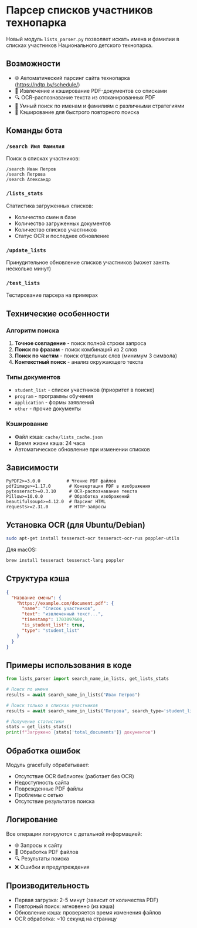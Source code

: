 # Парсер списков участников технопарка

Новый модуль `lists_parser.py` позволяет искать имена и фамилии в списках участников Национального детского технопарка.

## Возможности

- 🌐 Автоматический парсинг сайта технопарка (https://ndtp.by/schedule/)
- 📄 Извлечение и кэширование PDF-документов со списками
- 🔍 OCR-распознавание текста из отсканированных PDF
- 🔎 Умный поиск по именам и фамилиям с различными стратегиями
- 💾 Кэширование для быстрого повторного поиска

## Команды бота

### `/search Имя Фамилия`
Поиск в списках участников:
```
/search Иван Петров
/search Петрова
/search Александр
```

### `/lists_stats`
Статистика загруженных списков:
- Количество смен в базе
- Количество загруженных документов  
- Количество списков участников
- Статус OCR и последнее обновление

### `/update_lists`
Принудительное обновление списков участников (может занять несколько минут)

### `/test_lists`
Тестирование парсера на примерах

## Технические особенности

### Алгоритм поиска
1. **Точное совпадение** - поиск полной строки запроса
2. **Поиск по фразам** - поиск комбинаций из 2 слов  
3. **Поиск по частям** - поиск отдельных слов (минимум 3 символа)
4. **Контекстный поиск** - анализ окружающего текста

### Типы документов
- `student_list` - списки участников (приоритет в поиске)
- `program` - программы обучения
- `application` - формы заявлений
- `other` - прочие документы

### Кэширование
- Файл кэша: `cache/lists_cache.json`
- Время жизни кэша: 24 часа
- Автоматическое обновление при изменении списков

## Зависимости

```
PyPDF2>=3.0.0          # Чтение PDF файлов
pdf2image>=1.17.0       # Конвертация PDF в изображения
pytesseract>=0.3.10     # OCR-распознавание текста
Pillow>=10.0.0          # Обработка изображений
beautifulsoup4>=4.12.0  # Парсинг HTML
requests>=2.31.0        # HTTP-запросы
```

## Установка OCR (для Ubuntu/Debian)

```bash
sudo apt-get install tesseract-ocr tesseract-ocr-rus poppler-utils
```

Для macOS:
```bash
brew install tesseract tesseract-lang poppler
```

## Структура кэша

```json
{
  "Название смены": {
    "https://example.com/document.pdf": {
      "name": "Список участников",
      "text": "извлеченный текст...",
      "timestamp": 1703097600,
      "is_student_list": true,
      "type": "student_list"
    }
  }
}
```

## Примеры использования в коде

```python
from lists_parser import search_name_in_lists, get_lists_stats

# Поиск по имени
results = await search_name_in_lists("Иван Петров")

# Поиск только в списках участников
results = await search_name_in_lists("Петрова", search_type='student_lists')

# Получение статистики
stats = get_lists_stats()
print(f"Загружено {stats['total_documents']} документов")
```

## Обработка ошибок

Модуль gracefully обрабатывает:
- Отсутствие OCR библиотек (работает без OCR)
- Недоступность сайта
- Поврежденные PDF файлы  
- Проблемы с сетью
- Отсутствие результатов поиска

## Логирование

Все операции логируются с детальной информацией:
- 🌐 Запросы к сайту
- 📄 Обработка PDF файлов
- 🔍 Результаты поиска
- ❌ Ошибки и предупреждения

## Производительность

- Первая загрузка: 2-5 минут (зависит от количества PDF)
- Повторный поиск: мгновенно (из кэша)
- Обновление кэша: проверяется время изменения файлов
- OCR обработка: ~10 секунд на страницу 